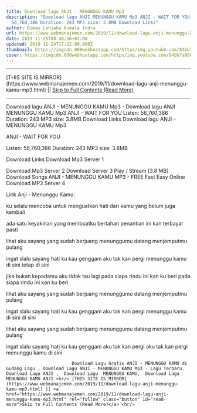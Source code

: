 ```yaml
---
title: Download lagu ANJI - MENUNGGU KAMU Mp3
description: "Download lagu ANJI MENUNGGU KAMU Mp3 ANJI - WAIT FOR YOU Listen:
  56,760,386 Duration: 243 MP3 size: 3.8MB Download Links"
author: Dimas Lanjaka Kumala Indra
url: https://www.webmanajemen.com/2019/11/download-lagu-anji-menunggu-kamu-mp3.html
date: 2019-11-25T08:46:36+07:00
updated: 2019-11-24T17:22:00.000Z
thumbnail: https://imgcdn.000webhostapp.com/https/img.youtube.com/84bb7a960a2c7bf7eb19b171c35c9475.jpeg
cover: https://imgcdn.000webhostapp.com/https/img.youtube.com/84bb7a960a2c7bf7eb19b171c35c9475.jpeg
---
```


<hr/> [THIS SITE IS MIRROR](https://www.webmanajemen.com/2019/11/download-lagu-anji-menunggu-kamu-mp3.html) || <a href="https://www.webmanajemen.com/2019/11/download-lagu-anji-menunggu-kamu-mp3.html" rel="follow" class="button" id="read-more">Skip to Full Contents (Read More)</a> <hr/> Download lagu ANJI - MENUNGGU KAMU Mp3 - Download lagu ANJI MENUNGGU KAMU Mp3 ANJI - WAIT FOR YOU Listen: 56,760,386 Duration: 243 MP3 size: 3.8MB Download Links Download lagu ANJI - MENUNGGU KAMU Mp3

  ANJI - WAIT FOR YOU 

  Listen: 56,760,386 
  Duration: 243 
  MP3 size: 3.8MB 

  Download Links 
  Download Mp3 Server 1 

  Download Mp3 Server 2 
  Download Server 3 
  Play / Stream [3.8 MB] Download Songs ANJI - MENUNGGU KAMU MP3 - FREE Fast Easy Online 
  Download MP3 Server 4 


                             
Lirik Anji - Menunggu Kamu:
                             
ku selalu mencoba
  untuk menguatkan hati
  dari kamu yang belum juga kembali
  
  ada satu keyakinan
  yang membuatku bertahan
  penantian ini kan terbayar pasti
  
  lihat aku sayang
  yang sudah berjuang
  menunggumu datang
  menjemputmu pulang
  
  ingat slalu sayang
  hati ku kau genggam
  aku tak kan pergi
  menunggu kamu di sini
  tetap di sini
  
  jika bukan kepadamu
  aku tidak tau lagi
  pada siapa rindu ini kan ku beri
  pada siapa rindu ini kan ku beri
  
  lihat aku sayang
  yang sudah berjuang
  menunggumu datang
  menjemputmu pulang
  
  ingat slalu sayang
  hati ku kau genggam
  aku tak kan pergi
  menunggu kamu di sini
  di sini
  
  lihat aku sayang
  yang sudah berjuang
  menunggumu datang
  menjemputmu pulang
  
  ingat slalu sayang
  hati ku kau genggam
  aku tak kan pergi
  aku tak kan pergi
  menunggu kamu di sini                                 
                                 
                             Download Lagu Gratis ANJI - MENUNGGU KAMU di Gudang Lagu , Download Lagu ANJI - MENUNGGU KAMU Mp3 - Lagu Terbaru.                                                         Download Lagu ANJI ,  Download Lagu  MENUNGGU KAMU,  Download Lagu  MENUNGGU KAMU ANJI <hr/> [THIS SITE IS MIRROR](https://www.webmanajemen.com/2019/11/download-lagu-anji-menunggu-kamu-mp3.html) || <a href="https://www.webmanajemen.com/2019/11/download-lagu-anji-menunggu-kamu-mp3.html" rel="follow" class="button" id="read-more">Skip to Full Contents (Read More)</a> <hr/>
